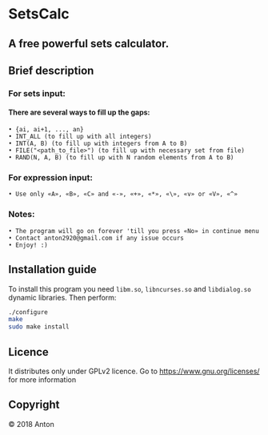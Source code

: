 # SetsCalc 
## A free powerful sets calculator. 

## Brief description
### For sets input: 
#### There are several ways to fill up the gaps:
	• {ai, ai+1, ..., an}
	• INT_ALL (to fill up with all integers)
	• INT(A, B) (to fill up with integers from A to B)
	• FILE("<path_to_file>") (to fill up with necessary set from file)
	• RAND(N, A, B) (to fill up with N random elements from A to B)

### For expression input:
	• Use only «A», «B», «C» and «-», «+», «*», «\», «v» or «V», «^»

### Notes:
	• The program will go on forever 'till you press «No» in continue menu
	• Contact anton2920@gmail.com if any issue occurs
	• Enjoy! :)

## Installation guide
To install this program you need `libm.so`, `libncurses.so` and `libdialog.so` dynamic libraries.
Then perform: 
```bash
./configure
make
sudo make install
```

## Licence
It distributes only under GPLv2 licence. Go to https://www.gnu.org/licenses/ for more information

## Copyright 
© 2018 Anton
